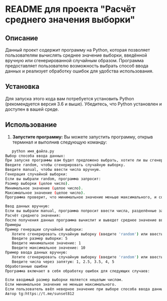 # README для проекта "Расчёт среднего значения выборки"

## Описание

Данный проект содержит программу на Python, которая позволяет пользователям вычислять среднее значение выборки, введённой вручную или сгенерированной случайным образом. Программа предоставляет пользователю возможность выбрать способ ввода данных и реализует обработку ошибок для удобства использования.

## Установка

Для запуска этого кода вам потребуется установить Python (рекомендуется версия 3.6 и выше). Убедитесь, что Python установлен и доступен в вашей среде.

## Использование

1. **Запустите программу:**
   Вы можете запустить программу, открыв терминал и выполнив следующую команду:
```bash
   python имя_файла.py
Выбор способа ввода данных:
При запуске программы вам будет предложено выбрать, хотите ли вы сгенерировать случайную выборку или ввести данные вручную:
Введите random, чтобы сгенерировать случайную выборку.
Введите manual, чтобы ввести числа вручную.
Генерация случайной выборки:
Если вы выбрали random, программа запросит:
Размер выборки (целое число).
Минимальное значение (целое число).
Максимальное значение (целое число).
Программа проверит, что минимальное значение меньше максимального, и создаст случайную выборку на основе введённых параметров.

Ввод данных вручную:
Если вы выбрали manual, программа попросит ввести числа, разделённые запятыми. Вводимые данные будут преобразованы в список чисел с плавающей точкой.
Расчёт среднего значения:
После получения данных программа вычислит и выведет среднее значение введённой выборки.
Примеры
Пример генерации случайной выборки:
   Хотите сгенерировать случайную выборку (введите 'random') или ввести данные вручную (введите 'manual')? random
   Введите размер выборки: 5
   Введите минимальное значение: 1
   Введите максимальное значение: 10
Пример ввода данных вручную:
   Хотите сгенерировать случайную выборку (введите 'random') или ввести данные вручную (введите 'manual')? manual
   Введите числа через запятую: 1, 2.5, 3.5, 4, 5
Обработанные ошибки
Программа включает в себя обработку ошибок для следующих случаев:

Если вводимый размер выборки является нецелым числом.
Если минимальное значение не меньше максимального.
Если пользователь ввёл неверное значение при выборе способа ввода данных.
Автор tg:https://t.me/sunset812 
